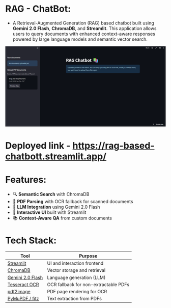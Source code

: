 # RAG - ChatBot: 

- A Retrieval-Augmented Generation (RAG) based chatbot built using **Gemini 2.0 Flash**, **ChromaDB**, and **Streamlit**. This application allows users to query documents with enhanced context-aware responses powered by large language models and semantic vector search.

![snapshot of the webapp](image.png)

# Deployed link - https://rag-based-chatbott.streamlit.app/

# Features:

- 🔍 **Semantic Search** with ChromaDB
- 📄 **PDF Parsing** with OCR fallback for scanned documents
- 🧠 **LLM Integration** using Gemini 2.0 Flash
- 💬 **Interactive UI** built with Streamlit
- 📚 **Context-Aware QA** from custom documents

# Tech Stack: 

| Tool        | Purpose                        |
|-------------|--------------------------------|
| [Streamlit](https://streamlit.io/) | UI and interaction frontend |
| [ChromaDB](https://www.trychroma.com/) | Vector storage and retrieval |
| [Gemini 2.0 Flash](https://ai.google.dev/gemini) | Language generation (LLM) |
| [Tesseract OCR](https://github.com/tesseract-ocr/tesseract) | OCR fallback for non-extractable PDFs |
| [pdf2image](https://pypi.org/project/pdf2image/) | PDF page rendering for OCR |
| [PyMuPDF / fitz](https://pymupdf.readthedocs.io/) | Text extraction from PDFs |





